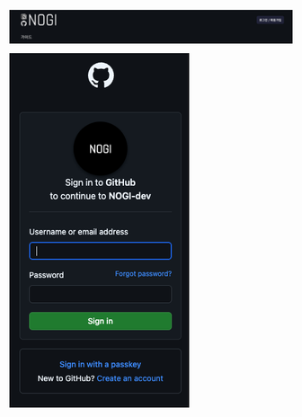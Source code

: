 ![IMAGE](https://raw.githubusercontent.com/nogi-bot/resources/main/superpil0220/images/6838e679-3864-4c60-9304-a7755b84743c-setup-guide5.png)  
  
![IMAGE](https://raw.githubusercontent.com/nogi-bot/resources/main/superpil0220/images/93abe2ee-3ca8-4cb9-9eaa-06c880b18936-setup-guide6.png)  
